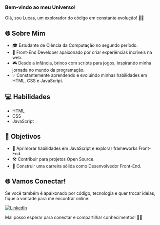 ### Bem-vindo ao meu Universo!

Olá, sou Lucas, um explorador do código em constante evolução! 👨‍💻

## 🌐 Sobre Mim
- 🎓 Estudante de Ciência da Computação no segundo período.
- 🚀 Front-End Developer apaixonado por criar experiências incríveis na web.
- 🎮 Desde a infância, brinco com scripts para jogos, inspirando minha jornada no mundo da programação.
- 💡 Constantemente aprendendo e evoluindo minhas habilidades em HTML, CSS e JavaScript.

## 💻 Habilidades
- HTML
- CSS
- JavaScript

## 🚀 Objetivos
- 🌱 Aprimorar habilidades em JavaScript e explorar frameworks Front-End.
- 🛠 Contribuir para projetos Open Source.
- 🚀 Construir uma carreira sólida como Desenvolvedor Front-End.

## 🌐 Vamos Conectar!
Se você também é apaixonado por código, tecnologia e quer trocar ideias, fique à vontade para me encontrar online:

[![LinkedIn](https://img.shields.io/badge/-LinkedIn-blue?style=flat&logo=linkedin&logoColor=white)](www.linkedin.com/in/lucas-alves-fonseca-a63b88246)



Mal posso esperar para conectar e compartilhar conhecimentos! 🚀✨
